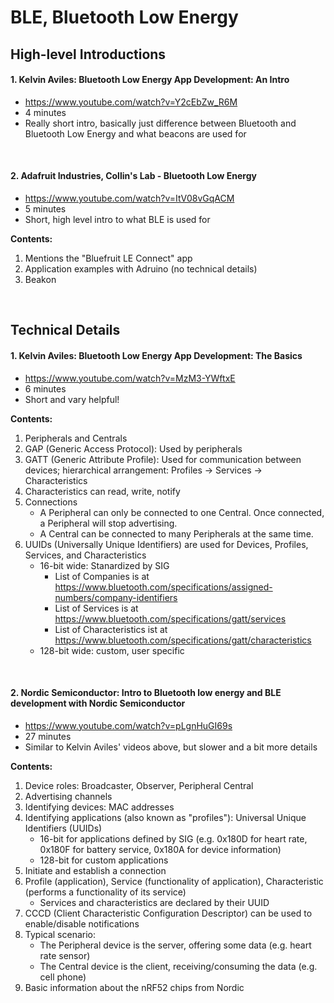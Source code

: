 # BLE, Bluetooth Low Energy

## High-level Introductions

#### 1. Kelvin Aviles: Bluetooth Low Energy App Development: An Intro

* https://www.youtube.com/watch?v=Y2cEbZw_R6M
* 4 minutes
* Really short intro, basically just difference between Bluetooth and Bluetooth Low Energy and what beacons are used for

&nbsp;

#### 2. Adafruit Industries, Collin's Lab - Bluetooth Low Energy

* https://www.youtube.com/watch?v=ItV08vGqACM
* 5 minutes
* Short, high level intro to what BLE is used for 

**Contents:**
1. Mentions the "Bluefruit LE Connect" app
2. Application examples with Adruino (no technical details)
3. Beakon

&nbsp;


## Technical Details

#### 1. Kelvin Aviles: Bluetooth Low Energy App Development: The Basics
* https://www.youtube.com/watch?v=MzM3-YWftxE
* 6 minutes
* Short and vary helpful!

**Contents:**
1. Peripherals and Centrals
2. GAP (Generic Access Protocol): Used by peripherals
3. GATT (Generic Attribute Profile): Used for communication between devices; hierarchical arrangement: Profiles -> Services -> Characteristics
4. Characteristics can read, write, notify
5. Connections
   * A Peripheral can only be connected to one Central. Once connected, a Peripheral will stop advertising.
   * A Central can be connected to many Peripherals at the same time.
6. UUIDs (Universally Unique Identifiers) are used for Devices, Profiles, Services, and Characteristics
   * 16-bit wide: Stanardized by SIG
     * List of Companies is at https://www.bluetooth.com/specifications/assigned-numbers/company-identifiers
     * List of Services is at https://www.bluetooth.com/specifications/gatt/services
     * List of Characteristics ist at https://www.bluetooth.com/specifications/gatt/characteristics
   * 128-bit wide: custom, user specific

&nbsp;


#### 2. Nordic Semiconductor: Intro to Bluetooth low energy and BLE development with Nordic Semiconductor

* https://www.youtube.com/watch?v=pLgnHuGI69s
* 27 minutes
* Similar to Kelvin Aviles' videos above, but slower and a bit more details

**Contents:**
1. Device roles: Broadcaster, Observer, Peripheral Central
2. Advertising channels
3. Identifying devices: MAC addresses
4. Identifying applications (also known as "profiles"): Universal Unique Identifiers (UUIDs)
   * 16-bit for applications defined by SIG (e.g. 0x180D for heart rate, 0x180F for battery service, 0x180A for device information)
   * 128-bit for custom applications
5. Initiate and establish a connection
6. Profile (application), Service (functionality of application), Characteristic (performs a functionality of its service)
   * Services and characteristics are declared by their UUID
7. CCCD (Client Characteristic Configuration Descriptor) can be used to enable/disable notifications
8. Typical scenario:
   * The Peripheral device is the server, offering some data (e.g. heart rate sensor)
   * The Central device is the client, receiving/consuming the data (e.g. cell phone)
9. Basic information about the nRF52 chips from Nordic

